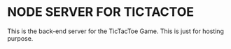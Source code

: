 # NODE SERVER FOR TICTACTOE

This is the back-end server for the TicTacToe Game. This is just for hosting purpose.

